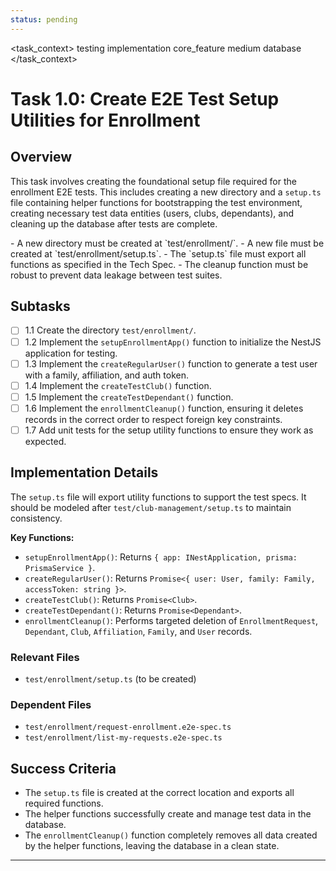 ```yaml
---
status: pending
---
```


<task_context>
<domain>testing</domain>
<type>implementation</type>
<scope>core_feature</scope>
<complexity>medium</complexity>
<dependencies>database</dependencies>
</task_context>

# Task 1.0: Create E2E Test Setup Utilities for Enrollment

## Overview

This task involves creating the foundational setup file required for the enrollment E2E tests. This includes creating a new directory and a `setup.ts` file containing helper functions for bootstrapping the test environment, creating necessary test data entities (users, clubs, dependants), and cleaning up the database after tests are complete.

<requirements>
- A new directory must be created at `test/enrollment/`.
- A new file must be created at `test/enrollment/setup.ts`.
- The `setup.ts` file must export all functions as specified in the Tech Spec.
- The cleanup function must be robust to prevent data leakage between test suites.
</requirements>

## Subtasks

-   [ ] 1.1 Create the directory `test/enrollment/`.
-   [ ] 1.2 Implement the `setupEnrollmentApp()` function to initialize the NestJS application for testing.
-   [ ] 1.3 Implement the `createRegularUser()` function to generate a test user with a family, affiliation, and auth token.
-   [ ] 1.4 Implement the `createTestClub()` function.
-   [ ] 1.5 Implement the `createTestDependant()` function.
-   [ ] 1.6 Implement the `enrollmentCleanup()` function, ensuring it deletes records in the correct order to respect foreign key constraints.
-   [ ] 1.7 Add unit tests for the setup utility functions to ensure they work as expected.

## Implementation Details

The `setup.ts` file will export utility functions to support the test specs. It should be modeled after `test/club-management/setup.ts` to maintain consistency.

**Key Functions:**
-   `setupEnrollmentApp()`: Returns `{ app: INestApplication, prisma: PrismaService }`.
-   `createRegularUser()`: Returns `Promise<{ user: User, family: Family, accessToken: string }>`.
-   `createTestClub()`: Returns `Promise<Club>`.
-   `createTestDependant()`: Returns `Promise<Dependant>`.
-   `enrollmentCleanup()`: Performs targeted deletion of `EnrollmentRequest`, `Dependant`, `Club`, `Affiliation`, `Family`, and `User` records.

### Relevant Files

-   `test/enrollment/setup.ts` (to be created)

### Dependent Files

-   `test/enrollment/request-enrollment.e2e-spec.ts`
-   `test/enrollment/list-my-requests.e2e-spec.ts`

## Success Criteria

-   The `setup.ts` file is created at the correct location and exports all required functions.
-   The helper functions successfully create and manage test data in the database.
-   The `enrollmentCleanup()` function completely removes all data created by the helper functions, leaving the database in a clean state.

---